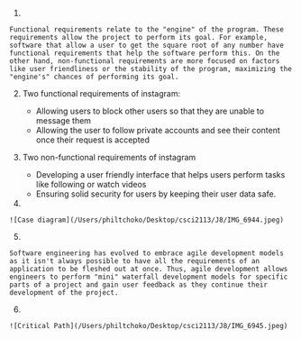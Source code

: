 
1.

    Functional requirements relate to the "engine" of the program. These requirements allow the project to perform its goal. For example, software that allow a user to get the square root of any number have functional requirements that help the software perform this. On the other hand, non-functional requirements are more focused on factors like user friendliness or the stability of the program, maximizing the "engine's" chances of performing its goal.




2.
    Two functional requirements of instagram:

    - Allowing users to block other users so that they are unable to message them
    - Allowing the user to follow private accounts and see their content once their request is accepted




3.
    Two non-functional requirements of instagram

    - Developing a user friendly interface that helps users perform tasks like following or watch videos
    - Ensuring solid security for users by keeping their user data safe. 





4. 

    ![Case diagram](/Users/philtchoko/Desktop/csci2113/J8/IMG_6944.jpeg)






5.

    Software engineering has evolved to embrace agile development models as it isn't always possible to have all the requirements of an application to be fleshed out at once. Thus, agile development allows engineers to perform "mini" waterfall development models for specific parts of a project and gain user feedback as they continue their development of the project.


6.

    ![Critical Path](/Users/philtchoko/Desktop/csci2113/J8/IMG_6945.jpeg)


